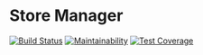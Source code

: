 # Store Manager

[![Build Status](https://travis-ci.org/Qadriyah/sm-frontend.svg?branch=ch-setup-test-env-164495174)](https://travis-ci.org/Qadriyah/sm-frontend)
[![Maintainability](https://api.codeclimate.com/v1/badges/9fee9fdad2226249f486/maintainability)](https://codeclimate.com/github/Qadriyah/sm-frontend/maintainability)
[![Test Coverage](https://api.codeclimate.com/v1/badges/9fee9fdad2226249f486/test_coverage)](https://codeclimate.com/github/Qadriyah/sm-frontend/test_coverage)

